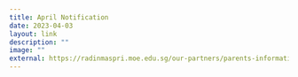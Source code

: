 ```yaml
---
title: April Notification
date: 2023-04-03
layout: link
description: ""
image: ""
external: https://radinmaspri.moe.edu.sg/our-partners/parents-information-n-resources/monthly-notifications/
---
```

